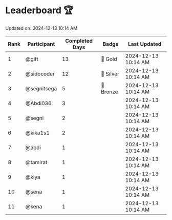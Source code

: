 # Leaderboard 🏆

Updated on: 2024-12-13 10:14 AM

| Rank | Participant       | Completed Days | Badge      | Last Updated         |
|------|-------------------|----------------|------------|----------------------|
| 1    | @gift             | 13             | 🏅 Gold     | 2024-12-13 10:14 AM |
| 2    | @sidocoder        | 12             | 🥈 Silver   | 2024-12-13 10:14 AM |
| 3    | @segnitsega       | 5              | 🥉 Bronze   | 2024-12-13 10:14 AM |
| 4    | @Abdi036          | 3              |            | 2024-12-13 10:14 AM |
| 5    | @segni            | 2              |            | 2024-12-13 10:14 AM |
| 6    | @kika1s1          | 2              |            | 2024-12-13 10:14 AM |
| 7    | @abdi             | 1              |            | 2024-12-13 10:14 AM |
| 8    | @tamirat          | 1              |            | 2024-12-13 10:14 AM |
| 9    | @kiya             | 1              |            | 2024-12-13 10:14 AM |
| 10   | @sena             | 1              |            | 2024-12-13 10:14 AM |
| 11   | @kena             | 1              |            | 2024-12-13 10:14 AM |
